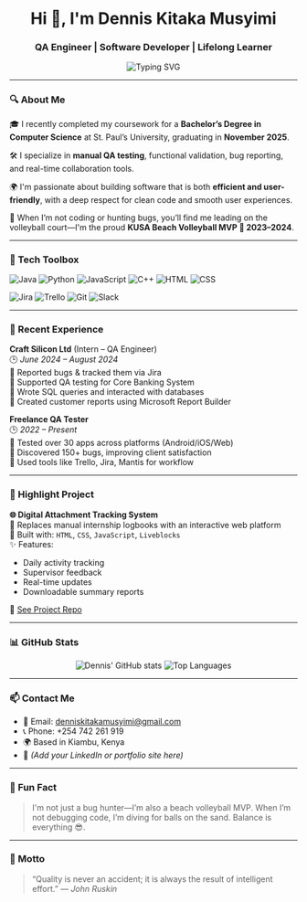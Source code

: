 <h1 align="center">Hi 👋, I'm Dennis Kitaka Musyimi</h1>
<h3 align="center">QA Engineer | Software Developer | Lifelong Learner</h3>

<p align="center">
  <img src="https://readme-typing-svg.herokuapp.com?font=Fira+Code&size=22&duration=3000&pause=1000&color=36BCF7&center=true&vCenter=true&width=440&lines=Breaking+bugs+%F0%9F%90%9B;Building+better+code+%F0%9F%92%BB;Making+apps+shine+%F0%9F%8C%9F" alt="Typing SVG" />
</p>

---

### 🔍 About Me

🎓 I recently completed my coursework for a **Bachelor’s Degree in Computer Science** at St. Paul’s University, graduating in **November 2025**.

🛠 I specialize in **manual QA testing**, functional validation, bug reporting, and real-time collaboration tools.

🌍 I'm passionate about building software that is both **efficient and user-friendly**, with a deep respect for clean code and smooth user experiences.

💬 When I’m not coding or hunting bugs, you’ll find me leading on the volleyball court—I'm the proud **KUSA Beach Volleyball MVP 🏐 2023–2024**.

---

### 🧰 Tech Toolbox

![Java](https://img.shields.io/badge/Java-%23ED8B00.svg?style=for-the-badge&logo=java&logoColor=white)
![Python](https://img.shields.io/badge/Python-3776AB?style=for-the-badge&logo=python&logoColor=white)
![JavaScript](https://img.shields.io/badge/JavaScript-F7DF1E?style=for-the-badge&logo=javascript&logoColor=black)
![C++](https://img.shields.io/badge/C++-00599C?style=for-the-badge&logo=cplusplus&logoColor=white)
![HTML](https://img.shields.io/badge/HTML5-E34F26?style=for-the-badge&logo=html5&logoColor=white)
![CSS](https://img.shields.io/badge/CSS3-1572B6?style=for-the-badge&logo=css3&logoColor=white)

![Jira](https://img.shields.io/badge/Jira-0052CC?style=for-the-badge&logo=jira&logoColor=white)
![Trello](https://img.shields.io/badge/Trello-0052CC?style=for-the-badge&logo=trello&logoColor=white)
![Git](https://img.shields.io/badge/Git-F05032?style=for-the-badge&logo=git&logoColor=white)
![Slack](https://img.shields.io/badge/Slack-4A154B?style=for-the-badge&logo=slack&logoColor=white)

---

### 💼 Recent Experience

**Craft Silicon Ltd** (Intern – QA Engineer)  
🕒 *June 2024 – August 2024*  
🔹 Reported bugs & tracked them via Jira  
🔹 Supported QA testing for Core Banking System  
🔹 Wrote SQL queries and interacted with databases  
🔹 Created customer reports using Microsoft Report Builder

**Freelance QA Tester**  
🕒 *2022 – Present*  
🔸 Tested over 30 apps across platforms (Android/iOS/Web)  
🔸 Discovered 150+ bugs, improving client satisfaction  
🔸 Used tools like Trello, Jira, Mantis for workflow

---

### 🚀 Highlight Project

**🌐 Digital Attachment Tracking System**  
📌 Replaces manual internship logbooks with an interactive web platform  
🔧 Built with: `HTML`, `CSS`, `JavaScript`, `Liveblocks`  
✨ Features:
- Daily activity tracking  
- Supervisor feedback  
- Real-time updates  
- Downloadable summary reports

📍 [See Project Repo](https://github.com/dkitaka)

---

### 📊 GitHub Stats

<p align="center">
  <img src="https://github-readme-stats.vercel.app/api?username=dkitaka&show_icons=true&theme=radical" alt="Dennis' GitHub stats" />
  <img src="https://github-readme-stats.vercel.app/api/top-langs/?username=dkitaka&layout=compact&theme=radical" alt="Top Languages" />
</p>

---

### 📫 Contact Me

- 📧 Email: [denniskitakamusyimi@gmail.com](mailto:denniskitakamusyimi@gmail.com)  
- 📞 Phone: +254 742 261 919  
- 🌍 Based in Kiambu, Kenya  
- 🔗 *(Add your LinkedIn or portfolio site here)*

---

### 🏐 Fun Fact

> I'm not just a bug hunter—I’m also a beach volleyball MVP. When I’m not debugging code, I’m diving for balls on the sand. Balance is everything 😎.

---

### 💬 Motto

> “Quality is never an accident; it is always the result of intelligent effort.” — *John Ruskin*

